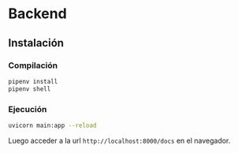 # Backend

## Instalación

### Compilación
```sh
pipenv install
pipenv shell
```

### Ejecución

```sh
uvicorn main:app --reload
```

Luego acceder a la url `http://localhost:8000/docs` en el navegador.
